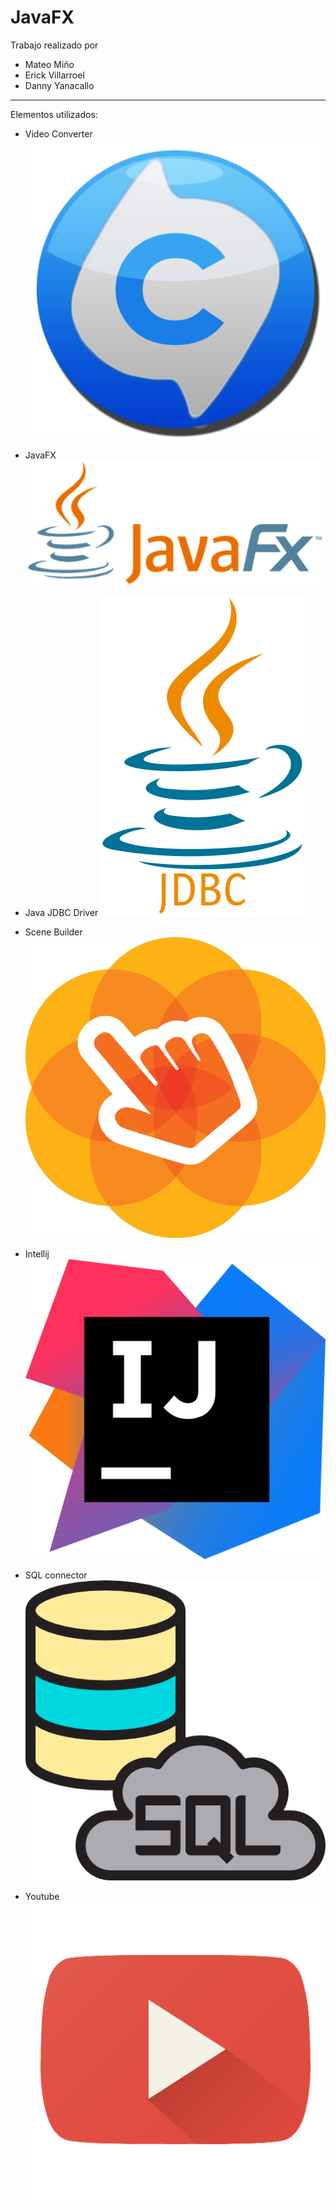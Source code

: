 # JavaFX
Trabajo realizado por
* Mateo Miño
* Erick Villarroel
* Danny Yanacallo
-----------------------------------
Elementos utilizados:


* Video Converter
![](Readme-Imagenes/videoconverter.png)

* JavaFX
![](Readme-Imagenes/JavaFX2.png)

* Java JDBC Driver
![](Readme-Imagenes/jdbc.png)

* Scene Builder
![](Readme-Imagenes/Scene.png)

* Intellij
![](Readme-Imagenes/IDEA.png)

* SQL connector
![](Readme-Imagenes/SQLC.png)

* Youtube
![](Readme-Imagenes/Youtube.png)
